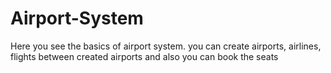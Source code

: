# Airport-System
Here you see the basics of airport system. you can create airports, airlines, flights between created airports and also you can book the seats
